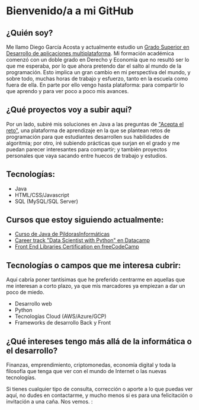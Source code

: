# Bienvenido/a a mi GitHub
## ¿Quién soy?
Me llamo Diego García Acosta y actualmente estudio un [Grado Superior en Desarrollo de aplicaciones multiplataforma](https://www.imf-formacion.com/grados-superiores/grado-desarrollo-aplicaciones-multiplataforma). Mi formación académica comenzó con un doble grado en Derecho y Economía que no resultó ser lo que me esperaba, por lo que ahora pretendo dar el salto al mundo de la programación. Esto implica un gran cambio en mi perspectiva del mundo, y sobre todo, muchas horas de trabajo y esfuerzo, tanto en la escuela como fuera de ella. En parte por ello vengo hasta plataforma: para compartir lo que aprendo y para ver poco a poco mis avances.

## ¿Qué proyectos voy a subir aquí?
Por un lado, subiré mis soluciones en Java a las preguntas de ["Acepta el reto"](https://www.aceptaelreto.com/), una plataforma de aprendizaje en la que se plantean retos de programación para que estudiantes desarrollen sus habilidades de algoritmia; por otro, iré subiendo prácticas que surjan en el grado y me puedan parecer interesantes para compartir; y también proyectos personales que vaya sacando entre huecos de trabajo y estudios.

## Tecnologías:
- Java
- HTML/CSS/Javascript
- SQL (MySQL/SQL Server)

## Cursos que estoy siguiendo actualmente:
- [Curso de Java de PildorasInformáticas](https://www.youtube.com/watch?v=coK4jM5wvko&list=PLU8oAlHdN5BktAXdEVCLUYzvDyqRQJ2lk)
- [Career track "Data Scientist with Python" en Datacamp](https://www.datacamp.com/tracks/data-scientist-with-python)
- [Front End Libraries Certification en freeCodeCamp](https://www.freecodecamp.org/learn/front-end-libraries/)

## Tecnologías o campos que me interesa cubrir:
Aquí cabría poner tantísimas que he preferido centrarme en aquellas que me interesan a corto plazo, ya que mis marcadores ya empiezan a dar un poco de miedo.
- Desarrollo web
- Python 
- Tecnologías Cloud (AWS/Azure/GCP)
- Frameworks de desarrollo Back y Front

## ¿Qué intereses tengo más allá de la informática o el desarrollo?  
Finanzas, emprendimiento, criptomonedas, economía digital y toda la filosofía que tenga que ver con el mundo de Internet o las nuevas tecnologías. 

Si tienes cualquier tipo de consulta, corrección o aporte a lo que puedas ver aquí, no dudes en contactarme, y mucho menos si es para una felicitación o invitación a una caña. Nos vemos. :
